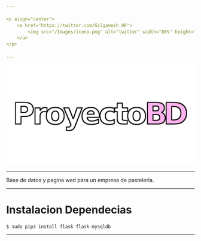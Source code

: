 ```yaml
---

<p align="center">
	<a href="https://twitter.com/Gilgamesh_06">
		<img src="/Images/icono.png" alt="twitter" width="80%" height="80%"/>
	</a>
</p>

---
```


<p align="center"> 
 	<img src="/Images/logo.png" alt="MariaDB"/>
</p>

---

<p>
	Base de datos y pagina wed para un empresa de pasteleria.
</p>

---

# Instalacion Dependecias

```
$ sudo pip3 install flask flask-mysqldb

```

---

